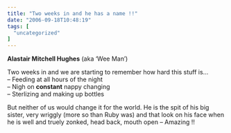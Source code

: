 ```yaml
---
title: "Two weeks in and he has a name !!"
date: "2006-09-18T10:48:19"
tags: [
  "uncategorized"
]
---
```

**Alastair Mitchell Hughes** (aka ‘Wee Man’)

Two weeks in and we are starting to remember how hard this stuff is…  
– Feeding at all hours of the night  
– Nigh on **constant** nappy changing  
– Sterlizing and making up bottles

But neither of us would change it for the world. He is the spit of his big sister, very wriggly (more so than Ruby was) and that look on his face when he is well and truely zonked, head back, mouth open – Amazing !!
